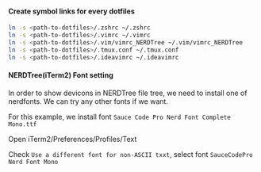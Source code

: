 #### Create symbol links for every dotfiles

```bash
ln -s <path-to-dotfiles>/.zshrc ~/.zshrc
ln -s <path-to-dotfiles>/.vimrc ~/.vimrc
ln -s <path-to-dotfiles>/.vim/vimrc_NERDTree ~/.vim/vimrc_NERDTree
ln -s <path-to-dotfiles>/.tmux.conf ~/.tmux.conf
ln -s <path-to-dotfiles>/.ideavimrc ~/.ideavimrc
```

#### NERDTree(iTerm2) Font setting
In order to show devicons in NERDTree file tree, we need to install one of nerdfonts. We can try any other fonts if we want.

For this example, we install font `Sauce Code Pro Nerd Font Complete Mono.ttf`

Open iTerm2/Preferences/Profiles/Text

Check `Use a different font for non-ASCII txxt`, select font `SauceCodePro Nerd Font Mono`
